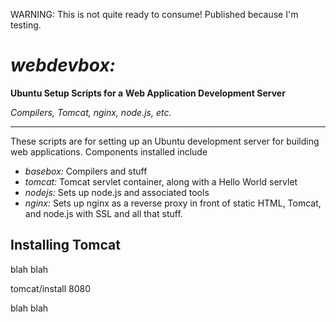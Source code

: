 WARNING:  This is not quite ready to consume!  Published because I'm testing.

# ***webdevbox:***

**Ubuntu Setup Scripts for a**
**Web Application Development Server**

*Compilers, Tomcat, nginx, node.js, etc.*

--------

These scripts are for setting up an Ubuntu development server
for building web applications.  Components installed include
 *  *basebox:*  Compilers and stuff
 *  *tomcat:*  Tomcat servlet container, along with a Hello World servlet
 *  *nodejs:*  Sets up node.js and associated tools
 *  *nginx:*  Sets up nginx as a reverse proxy in front of static HTML, Tomcat, and node.js with SSL and all that stuff.

 
 

## Installing Tomcat

blah blah

   tomcat/install 8080

blah blah






